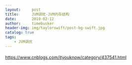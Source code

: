 ```yaml
---
layout:     post
title:      JVM调优-JVM内存结构
date:       2019-02-12
author:     timebusker
header-img: img/taylorswift/post-bg-swift.jpg
catalog: true
tags:
    - JVM调优
---
```


#### 
https://www.cnblogs.com/ityouknow/category/437541.html